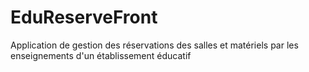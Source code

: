 # EduReserveFront
Application de gestion des réservations des salles et matériels par les enseignements d'un établissement éducatif
